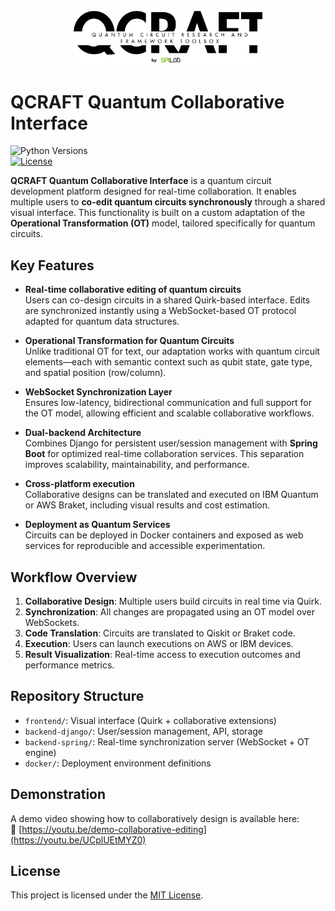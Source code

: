 <p align="center">
   <picture>
     <source media="(prefers-color-scheme: dark)" srcset="https://github.com/Qcraft-UEx/Qcraft/blob/main/docs/_images/qcraft_logo.png?raw=true" width="60%">
     <img src="https://github.com/Qcraft-UEx/Qcraft/blob/main/docs/_images/qcraft_logo.png?raw=true" width="60%" alt="QCRAFT Logo">
   </picture>
</p>

# QCRAFT Quantum Collaborative Interface  
![Python Versions](https://img.shields.io/badge/python-3.9%20|%203.10%20|%203.11%20|%203.12-blue.svg)  
[![License](https://img.shields.io/badge/license-MIT-green.svg)](https://github.com/Qcraft-UEx/QCRAFT-Quantum-Collaborative-Interface/blob/main/LICENSE)

**QCRAFT Quantum Collaborative Interface** is a quantum circuit development platform designed for real-time collaboration. It enables multiple users to **co-edit quantum circuits synchronously** through a shared visual interface. This functionality is built on a custom adaptation of the **Operational Transformation (OT)** model, tailored specifically for quantum circuits.

## Key Features

- **Real-time collaborative editing of quantum circuits**  
  Users can co-design circuits in a shared Quirk-based interface. Edits are synchronized instantly using a WebSocket-based OT protocol adapted for quantum data structures.

- **Operational Transformation for Quantum Circuits**  
  Unlike traditional OT for text, our adaptation works with quantum circuit elements—each with semantic context such as qubit state, gate type, and spatial position (row/column).

- **WebSocket Synchronization Layer**  
  Ensures low-latency, bidirectional communication and full support for the OT model, allowing efficient and scalable collaborative workflows.

- **Dual-backend Architecture**  
  Combines Django for persistent user/session management with **Spring Boot** for optimized real-time collaboration services. This separation improves scalability, maintainability, and performance.

- **Cross-platform execution**  
  Collaborative designs can be translated and executed on IBM Quantum or AWS Braket, including visual results and cost estimation.

- **Deployment as Quantum Services**  
  Circuits can be deployed in Docker containers and exposed as web services for reproducible and accessible experimentation.

## Workflow Overview

1. **Collaborative Design**: Multiple users build circuits in real time via Quirk.
2. **Synchronization**: All changes are propagated using an OT model over WebSockets.
3. **Code Translation**: Circuits are translated to Qiskit or Braket code.
4. **Execution**: Users can launch executions on AWS or IBM devices.
5. **Result Visualization**: Real-time access to execution outcomes and performance metrics.

## Repository Structure

- `frontend/`: Visual interface (Quirk + collaborative extensions)
- `backend-django/`: User/session management, API, storage
- `backend-spring/`: Real-time synchronization server (WebSocket + OT engine)
- `docker/`: Deployment environment definitions

## Demonstration

A demo video showing how to collaboratively design is available here:  
🔗 [https://youtu.be/demo-collaborative-editing](https://youtu.be/UCplUEtMYZ0)

## License

This project is licensed under the [MIT License](https://github.com/Qcraft-UEx/QCRAFT-Quantum-Collaborative-Interface/blob/main/LICENSE).
